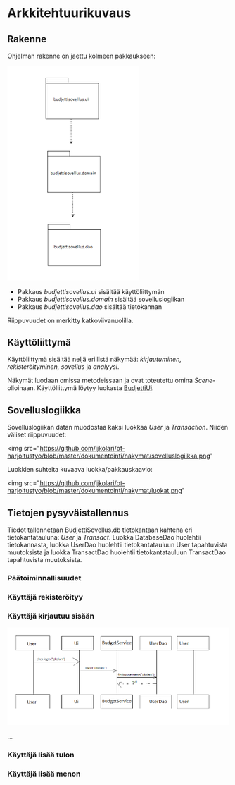 # Arkkitehtuurikuvaus

## Rakenne

Ohjelman rakenne on jaettu kolmeen pakkaukseen:

<img src="https://github.com/jjkolari/ot-harjoitustyo/blob/master/dokumentointi/nakymat/pakkaukset.png" width="300">

* Pakkaus *budjettisovellus.ui* sisältää käyttöliittymän
* Pakkaus *budjettisovellus.domain* sisältää sovelluslogiikan
* Pakkaus *budjettisovellus.dao* sisältää tietokannan

Riippuvuudet on merkitty katkoviivanuolilla.

## Käyttöliittymä

Käyttöliittymä sisältää neljä erillistä näkymää: *kirjautuminen, rekisteröityminen, sovellus* ja *analyysi*.

Näkymät luodaan omissa metodeissaan ja ovat toteutettu omina *Scene*-olioinaan. Käyttöliittymä löytyy luokasta 
[BudjettiUi](https://github.com/jjkolari/ot-harjoitustyo/blob/master/BudjettiSovellus/src/main/java/budjettisovellus/ui/BudjettiUi.java).

## Sovelluslogiikka

Sovelluslogiikan datan muodostaa kaksi luokkaa *User* ja *Transaction*. Niiden väliset riippuvuudet:

<img src="https://github.com/jjkolari/ot-harjoitustyo/blob/master/dokumentointi/nakymat/sovelluslogiikka.png"

Luokkien suhteita kuvaava luokka/pakkauskaavio:

<img src="https://github.com/jjkolari/ot-harjoitustyo/blob/master/dokumentointi/nakymat/luokat.png"

## Tietojen pysyväistallennus

Tiedot tallennetaan BudjettiSovellus.db tietokantaan kahtena eri tietokantatauluna: *User* ja *Transact*. Luokka DatabaseDao huolehtii tietokannasta, luokka UserDao huolehtii tietokantatauluun User tapahtuvista muutoksista ja luokka TransactDao huolehtii tietokantatauluun TransactDao tapahtuvista muutoksista.

### Päätoiminnallisuudet

### Käyttäjä rekisteröityy

### Käyttäjä kirjautuu sisään

<img src="https://github.com/jjkolari/ot-harjoitustyo/blob/master/dokumentointi/nakymat/kirjautuminen.png" width="800">

...

### Käyttäjä lisää tulon

### Käyttäjä lisää menon
